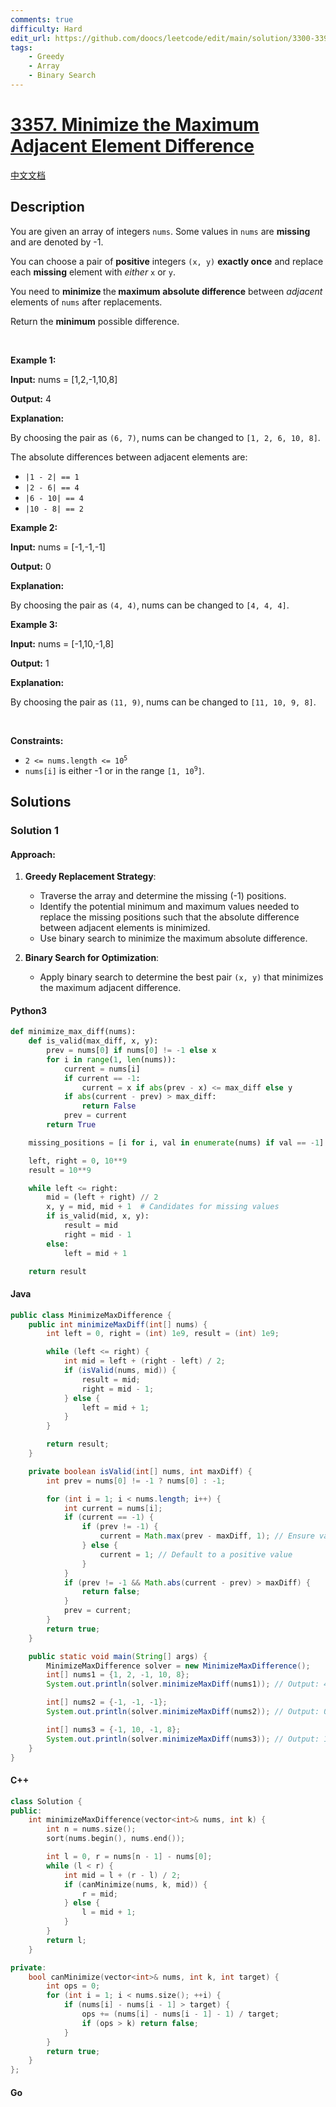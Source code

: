 ```yaml
---
comments: true
difficulty: Hard
edit_url: https://github.com/doocs/leetcode/edit/main/solution/3300-3399/3357.Minimize%20the%20Maximum%20Adjacent%20Element%20Difference/README_EN.md
tags:
    - Greedy
    - Array
    - Binary Search
---
```


<!-- problem:start -->

# [3357. Minimize the Maximum Adjacent Element Difference](https://leetcode.com/problems/minimize-the-maximum-adjacent-element-difference)

[中文文档](/solution/3300-3399/3357.Minimize%20the%20Maximum%20Adjacent%20Element%20Difference/README.md)

## Description

<p>You are given an array of integers <code>nums</code>. Some values in <code>nums</code> are <strong>missing</strong> and are denoted by -1.</p>

<p>You can choose a pair of <strong>positive</strong> integers <code>(x, y)</code> <strong>exactly once</strong> and replace each&nbsp;<strong>missing</strong> element with <em>either</em> <code>x</code> or <code>y</code>.</p>

<p>You need to <strong>minimize</strong><strong> </strong>the<strong> maximum</strong> <strong>absolute difference</strong> between <em>adjacent</em> elements of <code>nums</code> after replacements.</p>

<p>Return the <strong>minimum</strong> possible difference.</p>

<p>&nbsp;</p>
<p><strong class="example">Example 1:</strong></p>

<div class="example-block">
<p><strong>Input:</strong> <span class="example-io">nums = [1,2,-1,10,8]</span></p>

<p><strong>Output:</strong> <span class="example-io">4</span></p>

<p><strong>Explanation:</strong></p>

<p>By choosing the pair as <code>(6, 7)</code>, nums can be changed to <code>[1, 2, 6, 10, 8]</code>.</p>

<p>The absolute differences between adjacent elements are:</p>

<ul>
	<li><code>|1 - 2| == 1</code></li>
	<li><code>|2 - 6| == 4</code></li>
	<li><code>|6 - 10| == 4</code></li>
	<li><code>|10 - 8| == 2</code></li>
</ul>
</div>

<p><strong class="example">Example 2:</strong></p>

<div class="example-block">
<p><strong>Input:</strong> <span class="example-io">nums = [-1,-1,-1]</span></p>

<p><strong>Output:</strong> <span class="example-io">0</span></p>

<p><strong>Explanation:</strong></p>

<p>By choosing the pair as <code>(4, 4)</code>, nums can be changed to <code>[4, 4, 4]</code>.</p>
</div>

<p><strong class="example">Example 3:</strong></p>

<div class="example-block">
<p><strong>Input:</strong> <span class="example-io">nums = [-1,10,-1,8]</span></p>

<p><strong>Output:</strong> <span class="example-io">1</span></p>

<p><strong>Explanation:</strong></p>

<p>By choosing the pair as <code>(11, 9)</code>, nums can be changed to <code>[11, 10, 9, 8]</code>.</p>
</div>

<p>&nbsp;</p>
<p><strong>Constraints:</strong></p>

<ul>
	<li><code>2 &lt;= nums.length &lt;= 10<sup>5</sup></code></li>
	<li><code>nums[i]</code> is either -1 or in the range <code>[1, 10<sup>9</sup>]</code>.</li>
</ul>

<!-- description:end -->

## Solutions

<!-- solution:start -->

### Solution 1

#### Approach:

1. **Greedy Replacement Strategy**:

    - Traverse the array and determine the missing (-1) positions.
    - Identify the potential minimum and maximum values needed to replace the missing positions such that the absolute difference between adjacent elements is minimized.
    - Use binary search to minimize the maximum absolute difference.

2. **Binary Search for Optimization**:
    - Apply binary search to determine the best pair `(x, y)` that minimizes the maximum adjacent difference.

#### Python3

```python
def minimize_max_diff(nums):
    def is_valid(max_diff, x, y):
        prev = nums[0] if nums[0] != -1 else x
        for i in range(1, len(nums)):
            current = nums[i]
            if current == -1:
                current = x if abs(prev - x) <= max_diff else y
            if abs(current - prev) > max_diff:
                return False
            prev = current
        return True

    missing_positions = [i for i, val in enumerate(nums) if val == -1]

    left, right = 0, 10**9
    result = 10**9

    while left <= right:
        mid = (left + right) // 2
        x, y = mid, mid + 1  # Candidates for missing values
        if is_valid(mid, x, y):
            result = mid
            right = mid - 1
        else:
            left = mid + 1

    return result
```

#### Java

```java
public class MinimizeMaxDifference {
    public int minimizeMaxDiff(int[] nums) {
        int left = 0, right = (int) 1e9, result = (int) 1e9;

        while (left <= right) {
            int mid = left + (right - left) / 2;
            if (isValid(nums, mid)) {
                result = mid;
                right = mid - 1;
            } else {
                left = mid + 1;
            }
        }

        return result;
    }

    private boolean isValid(int[] nums, int maxDiff) {
        int prev = nums[0] != -1 ? nums[0] : -1;

        for (int i = 1; i < nums.length; i++) {
            int current = nums[i];
            if (current == -1) {
                if (prev != -1) {
                    current = Math.max(prev - maxDiff, 1); // Ensure values are positive
                } else {
                    current = 1; // Default to a positive value
                }
            }
            if (prev != -1 && Math.abs(current - prev) > maxDiff) {
                return false;
            }
            prev = current;
        }
        return true;
    }

    public static void main(String[] args) {
        MinimizeMaxDifference solver = new MinimizeMaxDifference();
        int[] nums1 = {1, 2, -1, 10, 8};
        System.out.println(solver.minimizeMaxDiff(nums1)); // Output: 4

        int[] nums2 = {-1, -1, -1};
        System.out.println(solver.minimizeMaxDiff(nums2)); // Output: 0

        int[] nums3 = {-1, 10, -1, 8};
        System.out.println(solver.minimizeMaxDiff(nums3)); // Output: 1
    }
}
```

#### C++

```cpp
class Solution {
public:
    int minimizeMaxDifference(vector<int>& nums, int k) {
        int n = nums.size();
        sort(nums.begin(), nums.end());

        int l = 0, r = nums[n - 1] - nums[0];
        while (l < r) {
            int mid = l + (r - l) / 2;
            if (canMinimize(nums, k, mid)) {
                r = mid;
            } else {
                l = mid + 1;
            }
        }
        return l;
    }

private:
    bool canMinimize(vector<int>& nums, int k, int target) {
        int ops = 0;
        for (int i = 1; i < nums.size(); ++i) {
            if (nums[i] - nums[i - 1] > target) {
                ops += (nums[i] - nums[i - 1] - 1) / target;
                if (ops > k) return false;
            }
        }
        return true;
    }
};

```

#### Go

```go

```

<!-- tabs:end -->

<!-- solution:end -->

<!-- problem:end -->
